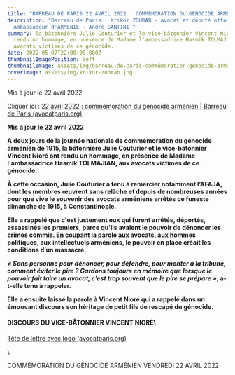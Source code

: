 ```yaml
---
title: "BARREAU DE PARIS 22 AVRIL 2022 : COMMÉMORATION DU GÉNOCIDE ARMÉNIEN"
description: "Barreau de Paris - Krikor ZOHRAB - avocat et député ottoman -
  Ambassadeur d'ARMENIE - André SANTINI "
summary: la bâtonnière Julie Couturier et le vice-bâtonnier Vincent Nioré ont
  rendu un hommage, en présence de Madame l'ambassadrice Hasmik TOLMAJIAN, aux
  avocats victimes de ce génocide.
date: 2022-05-07T22:00:00.000Z
thumbnailImagePosition: left
thumbnailImage: assets/img/barreau-de-paris-commémoration-génocide-arménien-2022.jpeg
coverimage: assets/img/krikor-zohrab.jpg
---
```

<!--StartFragment-->

Mis à jour le 22 avril 2022

<!--StartFragment-->

Cliquer ici : [22 avril 2022 : commémoration du génocide arménien | Barreau de Paris (avocatparis.org)](https://www.avocatparis.org/actualites/commemoration-du-genocide-armenien)

<!--StartFragment-->

**Mis à jour le 22 avril 2022**

**A deux jours de la journée nationale de commémoration du génocide arménien de 1915, la bâtonnière Julie Couturier et le vice-bâtonnier Vincent Nioré ont rendu un hommage, en présence de Madame l'ambassadrice Hasmik TOLMAJIAN, aux avocats victimes de ce génocide.**

<!--StartFragment-->

**À cette occasion, Julie Couturier a tenu à remercier notamment l’AFAJA, dont les membres œuvrent sans relâche et depuis de nombreuses années pour que vive le souvenir des avocats arméniens arrêtés ce funeste dimanche de 1915, à Constantinople.**

**Elle a rappelé que c'est justement eux qui furent arrêtés, déportés, assassinés les premiers, parce qu’ils avaient le pouvoir de dénoncer les crimes commis. En coupant la parole aux avocats, aux hommes politiques, aux intellectuels arméniens, le pouvoir en place créait les conditions d’un massacre.**

***« Sans personne pour dénoncer, pour défendre, pour monter à la tribune, comment éviter le pire ? Gardons toujours en mémoire que lorsque le pouvoir fait taire un avocat, c’est trop souvent que le pire se prépare »*, a-t-elle tenu à rappeler.**

**Elle a ensuite laissé la parole à Vincent Nioré qui a rappelé dans un émouvant discours son héritage de petit fils de rescapé du génocide.** 

<!--EndFragment-->

<!--EndFragment-->

<!--EndFragment-->

<!--StartFragment-->

#### DISCOURS DU VICE-BÂTONNIER VINCENT NIORÉ\

<!--StartFragment-->

[Tête de lettre avec logo (avocatparis.org)](https://www.avocatparis.org/sites/bdp/files/2022-04/Discours%20de%20Vincent%20Nior%C3%A9%2C%20vice-b%C3%A2tonnier%20de%20Paris_.pdf)

<!--EndFragment-->\

<!--StartFragment-->

COMMÉMORATION DU GÉNOCIDE ARMÉNIEN VENDREDI 22 AVRIL 2022

<!--EndFragment-->